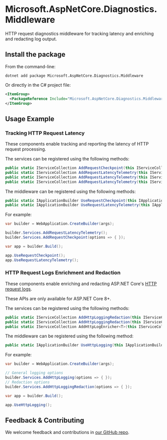 # Microsoft.AspNetCore.Diagnostics.Middleware

HTTP request diagnostics middleware for tracking latency and enriching and redacting log output.

## Install the package

From the command-line:

```console
dotnet add package Microsoft.AspNetCore.Diagnostics.Middleware
```

Or directly in the C# project file:

```xml
<ItemGroup>
  <PackageReference Include="Microsoft.AspNetCore.Diagnostics.Middleware" Version="[CURRENTVERSION]" />
</ItemGroup>
```

## Usage Example

### Tracking HTTP Request Latency

These components enable tracking and reporting the latency of HTTP request processing.

The services can be registered using the following methods:

```csharp
public static IServiceCollection AddRequestCheckpoint(this IServiceCollection services)
public static IServiceCollection AddRequestLatencyTelemetry(this IServiceCollection services)
public static IServiceCollection AddRequestLatencyTelemetry(this IServiceCollection services, Action<RequestLatencyTelemetryOptions> configure)
public static IServiceCollection AddRequestLatencyTelemetry(this IServiceCollection services, IConfigurationSection section)
```

The middleware can be registered using the following methods:

```csharp
public static IApplicationBuilder UseRequestCheckpoint(this IApplicationBuilder builder)
public static IApplicationBuilder UseRequestLatencyTelemetry(this IApplicationBuilder builder)
```

For example:

```csharp
var builder = WebApplication.CreateBuilder(args);

builder.Services.AddRequestLatencyTelemetry();
builder.Services.AddRequestCheckpoint(options => { });

var app = builder.Build();

app.UseRequestCheckpoint();
app.UseRequestLatencyTelemetry();
```

### HTTP Request Logs Enrichment and Redaction

These components enable enriching and redacting ASP.NET Core's [HTTP request logs](https://learn.microsoft.com/aspnet/core/fundamentals/http-logging/).

These APIs are only available for ASP.NET Core 8+.

The services can be registered using the following methods:

```csharp
public static IServiceCollection AddHttpLoggingRedaction(this IServiceCollection services, Action<HeaderParsingOptions>? configure = null)
public static IServiceCollection AddHttpLoggingRedaction(this IServiceCollection services, IConfigurationSection section)
public static IServiceCollection AddHttpLogEnricher<T>(this IServiceCollection services)
```

The middleware can be registered using the following method:

```csharp
public static IApplicationBuilder UseHttpLogging(this IApplicationBuilder builder)
```

For example:

```csharp
var builder = WebApplication.CreateBuilder(args);

// General logging options
builder.Services.AddHttpLogging(options => { });
// Redaction options
builder.Services.AddHttpLoggingRedaction(options => { });

var app = builder.Build();

app.UseHttpLogging();
```

## Feedback & Contributing

We welcome feedback and contributions in [our GitHub repo](https://github.com/dotnet/extensions).
